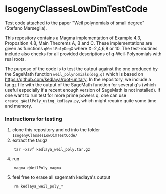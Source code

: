 # IsogenyClassesLowDimTestCode
Test code attached to the paper "Weil polynomials of small degree" (Stefano Marseglia).

This repository contains a Magma implementation of Example 4.3, Proposition 4.8, Main Theorems A, B and C.
These implementations are given as functions `qWeilPolyDegX` where X=2,4,6,8 or 10.
The test-routines include also checks for all provided descriptions of q-Weil-Polynomials with real roots.

The purpose of the code is to test the output against the one produced by the SageMath function `weil_polynomials(deg,q)` which is based on https://github.com/kedlaya/root-unitary.
In the repository, we include a tar.gz file with the output of the SageMath function for several q's (which useful especially if a recent enough version of SageMath is not installed).
If one want to run test for more prime powers q, one can use `create_qWeilPoly_using_kedlaya.py`, which might require quite some time and memory.

### Instructions for testing ###
1) clone this repository and cd into the folder `IsogenyClassesLowDimTestCode/`
2) extract the tar.gz
```
    tar -xzvf kedlaya_weil_poly.tar.gz
```
4) run
```
    magma qWeilPoly_magma
```
5) feel free to erase all sagemath kedlaya's output
```
    rm kedlaya_weil_poly_*
```
